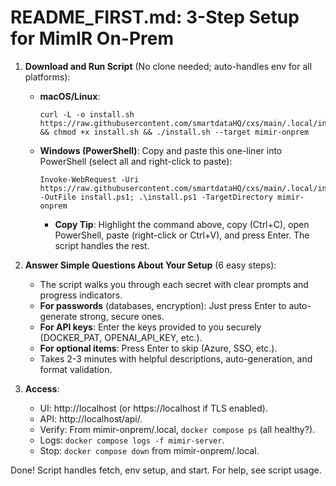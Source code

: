 # README_FIRST.md: 3-Step Setup for MimIR On-Prem

1. **Download and Run Script** (No clone needed; auto-handles env for all platforms):
   - **macOS/Linux**:
     ```
     curl -L -o install.sh https://raw.githubusercontent.com/smartdataHQ/cxs/main/.local/install.sh && chmod +x install.sh && ./install.sh --target mimir-onprem
     ```
   - **Windows (PowerShell)**: Copy and paste this one-liner into PowerShell (select all and right-click to paste):
     ```
     Invoke-WebRequest -Uri https://raw.githubusercontent.com/smartdataHQ/cxs/main/.local/install.ps1 -OutFile install.ps1; .\install.ps1 -TargetDirectory mimir-onprem
     ```
     - **Copy Tip**: Highlight the command above, copy (Ctrl+C), open PowerShell, paste (right-click or Ctrl+V), and press Enter. The script handles the rest.

2. **Answer Simple Questions About Your Setup** (6 easy steps):
   - The script walks you through each secret with clear prompts and progress indicators.
   - **For passwords** (databases, encryption): Just press Enter to auto-generate strong, secure ones.
   - **For API keys**: Enter the keys provided to you securely (DOCKER_PAT, OPENAI_API_KEY, etc.).
   - **For optional items**: Press Enter to skip (Azure, SSO, etc.).
   - Takes 2-3 minutes with helpful descriptions, auto-generation, and format validation.

3. **Access**:
   - UI: http://localhost (or https://localhost if TLS enabled).
   - API: http://localhost/api/.
   - Verify: From mimir-onprem/.local, `docker compose ps` (all healthy?).
   - Logs: `docker compose logs -f mimir-server`.
   - Stop: `docker compose down` from mimir-onprem/.local.

Done! Script handles fetch, env setup, and start. For help, see script usage.
